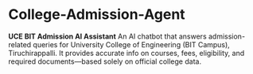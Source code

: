 # College-Admission-Agent
**UCE BIT Admission AI Assistant** An AI chatbot that answers admission-related queries for University College of Engineering (BIT Campus), Tiruchirappalli. It provides accurate info on courses, fees, eligibility, and required documents—based solely on official college data.
